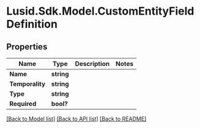 
# Lusid.Sdk.Model.CustomEntityFieldDefinition

## Properties

Name | Type | Description | Notes
------------ | ------------- | ------------- | -------------
**Name** | **string** |  | 
**Temporality** | **string** |  | 
**Type** | **string** |  | 
**Required** | **bool?** |  | 

[[Back to Model list]](../README.md#documentation-for-models)
[[Back to API list]](../README.md#documentation-for-api-endpoints)
[[Back to README]](../README.md)

